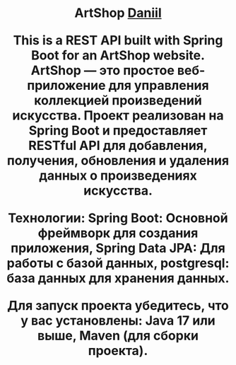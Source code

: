 <h1 align="center">ArtShop <a href="https://daniilshat.ru/" target="_blank">Daniil</a> 

This is a REST API built with Spring Boot for an ArtShop website.
   ArtShop — это простое веб-приложение для управления коллекцией произведений искусства. Проект реализован на Spring Boot и предоставляет RESTful API для добавления, получения, обновления и удаления данных о произведениях искусства.

   Технологии: 
Spring Boot: Основной фреймворк для создания приложения,
Spring Data JPA: Для работы с базой данных,
postgresql: база данных для хранения данных.

  Для запуск проекта
убедитесь, что у вас установлены:
Java 17 или выше, 
Maven (для сборки проекта).
